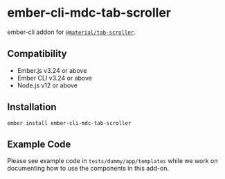 ember-cli-mdc-tab-scroller
======================

ember-cli addon for [`@material/tab-scroller`](https://github.com/material-components/material-components-web/tree/master/packages/mdc-tab-scroller).


Compatibility
------------------------------------------------------------------------------

* Ember.js v3.24 or above
* Ember CLI v3.24 or above
* Node.js v12 or above


Installation
------------

    ember install ember-cli-mdc-tab-scroller
    
Example Code
---------------

Please see example code in `tests/dummy/app/templates` while we work on documenting how to 
use the components in this add-on.
